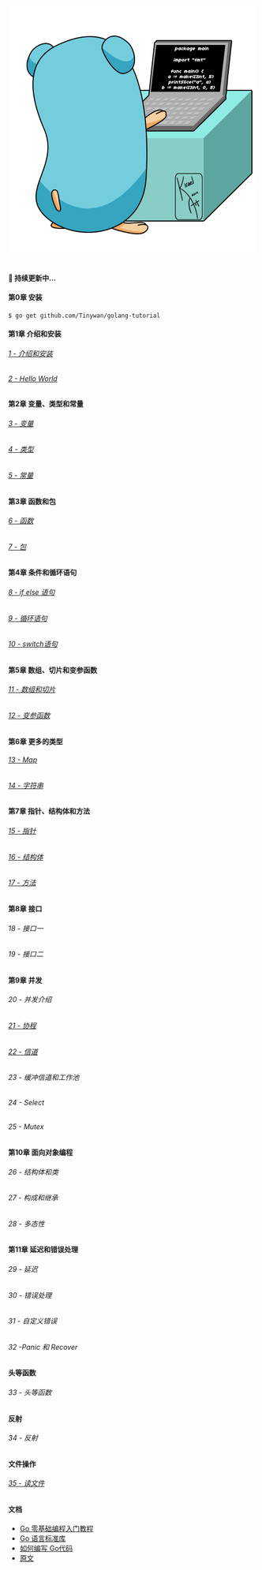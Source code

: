 <div align="center">
  <img src="images/logo001.gif"/><br><br>
</div>  

####  :orange_book:  持续更新中...

####  第0章 安装    

```golang
$ go get github.com/Tinywan/golang-tutorial
```
####  第1章 介绍和安装   

######  [1 - 介绍和安装](/docs/golang_tutorial_01.md)  
######  [2 - Hello World ](/docs/golang_tutorial_02.md)  

#### 第2章 变量、类型和常量   

###### [3 - 变量](/docs/golang_tutorial_03.md)  
###### [4 - 类型](/docs/golang_tutorial_04.md)  
###### [5 - 常量](/docs/golang_tutorial_05.md)  

####  第3章 函数和包   

######  [6 - 函数](/docs/golang_tutorial_06.md)    
######  [7 - 包](/docs/golang_tutorial_07.md)  

####  第4章 条件和循环语句   

######  [8 - if else 语句](/docs/golang_tutorial_08.md)  
######  [9 - 循环语句](/docs/golang_tutorial_09.md)  
######  [10 - switch语句](/docs/golang_tutorial_10.md)  

####  第5章 数组、切片和变参函数  

######  [11 - 数组和切片](/docs/golang_tutorial_11.md)  
######  [12 - 变参函数](/docs/golang_tutorial_12.md)  

####  第6章 更多的类型   

######  [13 - Map](/docs/golang_tutorial_13.md)  
######  [14 - 字符串](/docs/golang_tutorial_14.md)  

####  第7章 指针、结构体和方法   

######  [15 - 指针](/docs/golang_tutorial_15.md)   
######  [16 -  结构体](/docs/golang_tutorial_16.md)  
######  [17 -  方法](/docs/golang_tutorial_17.md)  

####  第8章 接口  

######  18 - 接口一  
######  19 - 接口二  

####  第9章 并发   

######  20 - 并发介绍  
######  [ 21 - 协程](/docs/golang_tutorial_21.md)  
######  [22 - 信道](/docs/golang_tutorial_22.md)  
######  23 - 缓冲信道和工作池  
######  24 - Select   
######  25 - Mutex  

####  第10章 面向对象编程  

######  26 - 结构体和类  
######  27 - 构成和继承  
######  28 - 多态性   

####  第11章 延迟和错误处理  

######  29 - 延迟  
######  30 - 错误处理  
######  31 - 自定义错误  
######  32 -Panic 和 Recover  
####  头等函数  
######  33 - 头等函数
#### 反射  
###### 34 - 反射  
####  文件操作   
######  [35 - 读文件](/docs/golang_tutorial_35.md)  

#### 文档  
* [Go 零基础编程入门教程](http://go-courses.tinywan.com/_book/)
* [Go 语言标准库](http://go-library.tinywan.com/_book/)
* [如何编写 Go代码](/docs/how_to_write_go_code.md)  
* [原文](https://golangbot.com/)  

